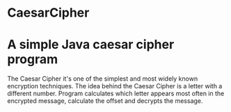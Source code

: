 # CaesarCipher

# A simple Java caesar cipher program

The Caesar Cipher  it's one of the simplest and most widely known encryption techniques. The idea behind the Caesar Cipher is a letter with a different number. Program calculates which letter appears most often in the encrypted message, calculate the offset and decrypts the message.
